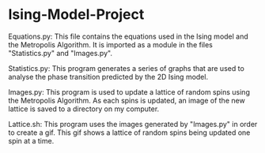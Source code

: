 # Ising-Model-Project

Equations.py: This file contains the equations used in the Ising model and the Metropolis Algorithm. It is imported as a module in the files "Statistics.py" and "Images.py".

Statistics.py: This program generates a series of graphs that are used to analyse the phase transition predicted by the 2D Ising model.

Images.py: This program is used to update a lattice of random spins using the Metropolis Algorithm. As each spins is updated, an image of the new lattice is saved to a directory on my computer.

Lattice.sh: This program uses the images generated by "Images.py" in order to create a gif. This gif shows a lattice of random spins being updated one spin at a time.
